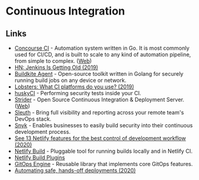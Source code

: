 # Continuous Integration

## Links

* [Concourse CI](https://github.com/concourse/concourse) - Automation system written in Go. It is most commonly used for CI/CD, and is built to scale to any kind of automation pipeline, from simple to complex. \([Web](https://concourse-ci.org/)\)
* [HN: Jenkins Is Getting Old \(2019\)](https://news.ycombinator.com/item?id=19781251)
* [Buildkite Agent](https://github.com/buildkite/agent) - Open-source toolkit written in Golang for securely running build jobs on any device or network.
* [Lobsters: What CI platforms do you use? \(2019\)](https://lobste.rs/s/5j4vij/what_ci_platforms_do_you_use)
* [huskyCI](https://github.com/globocom/huskyCI) - Performing security tests inside your CI.
* [Strider](https://github.com/Strider-CD/strider) - Open Source Continuous Integration & Deployment Server. \([Web](http://strider-cd.github.io/)\)
* [Sleuth](https://www.sleuth.io/) - Bring full visibility and reporting across your remote team's DevOps stack.
* [Snyk](https://snyk.io/) - Enables businesses to easily build security into their continuous development process.
* [See 13 Netlify features for the best control of development workflow \(2020\)](https://www.netlify.com/blog/2020/05/12/see-13-netlify-features-for-the-best-control-of-development-workflow/)
* [Netlify Build](https://github.com/netlify/build) - Pluggable tool for running builds locally and in Netlify CI.
* [Netlify Build Plugins](https://github.com/netlify/plugins)
* [GitOps Engine](https://github.com/argoproj/gitops-engine) - Reusable library that implements core GitOps features.
* [Automating safe, hands-off deployments \(2020\)](https://aws.amazon.com/builders-library/automating-safe-hands-off-deployments/)


